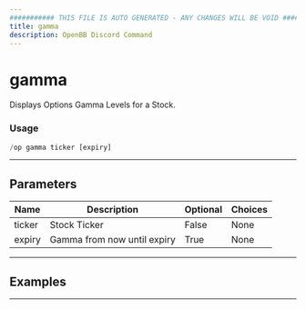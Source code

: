 ```yaml
---
########### THIS FILE IS AUTO GENERATED - ANY CHANGES WILL BE VOID ###########
title: gamma
description: OpenBB Discord Command
---
```


# gamma

Displays Options Gamma Levels for a Stock.

### Usage

```python wordwrap
/op gamma ticker [expiry]
```

---

## Parameters

| Name | Description | Optional | Choices |
| ---- | ----------- | -------- | ------- |
| ticker | Stock Ticker | False | None |
| expiry | Gamma from now until expiry | True | None |


---

## Examples


---
